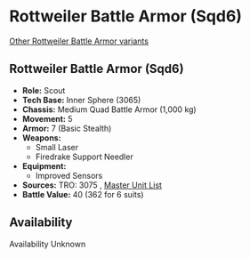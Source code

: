 # Rottweiler Battle Armor (Sqd6) 

[Other Rottweiler Battle Armor variants](../rottweiler_battle_armor.md) 

## Rottweiler Battle Armor (Sqd6) 

- **Role:** Scout 
- **Tech Base:** Inner Sphere (3065) 
- **Chassis:** Medium Quad Battle Armor (1,000 kg) 
- **Movement:** 5 
- **Armor:** 7 (Basic Stealth) 
- **Weapons:** 
  - Small Laser 
  - Firedrake Support Needler 
- **Equipment:** 
  - Improved Sensors 
- **Sources:** TRO: 3075 , [Master Unit List](http://masterunitlist.info/Unit/Details/9028) 
- **Battle Value:** 40 (362 for 6 suits) 

## Availability 

Availability Unknown 

